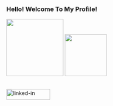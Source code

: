 ### Hello! Welcome To My Profile!



<span>

<img height='150' src="https://i.ibb.co/hcfjYX8/hacktober.png">
<img height='110' src="https://pbs.twimg.com/profile_images/1567906020831150081/oJ7mKaaj_400x400.jpg">
</span>
<br><br>





<a href="https://www.linkedin.com/in/dev-saurabhm"><img src="https://res.cloudinary.com/practicaldev/image/fetch/s--chf73s-H--/c_limit%2Cf_auto%2Cfl_progressive%2Cq_auto%2Cw_880/https://img.shields.io/badge/Linked_In-0077B5%3Fstyle%3Dfor-the-badge%26logo%3DLinkedIn%26logoColor%3Dwhite" alt="linked-in" loading="lazy" width="115" height="28"></a>
